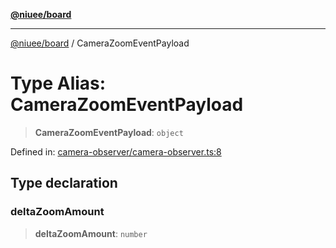 [**@niuee/board**](../README.md)

***

[@niuee/board](../globals.md) / CameraZoomEventPayload

# Type Alias: CameraZoomEventPayload

> **CameraZoomEventPayload**: `object`

Defined in: [camera-observer/camera-observer.ts:8](https://github.com/niuee/board/blob/cc09a87e934160adef876c4e11d51fd97e78653d/src/camera-observer/camera-observer.ts#L8)

## Type declaration

### deltaZoomAmount

> **deltaZoomAmount**: `number`
